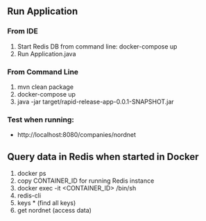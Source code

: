 ## Run Application 

### From IDE
1. Start Redis DB from command line: docker-compose up  
2. Run Application.java

### From Command Line
1. mvn clean package
2. docker-compose up
3. java -jar target/rapid-release-app-0.0.1-SNAPSHOT.jar

### Test when running:
- http://localhost:8080/companies/nordnet

## Query data in Redis when started in Docker
1. docker ps
2. copy CONTAINER_ID for running Redis instance
3. docker exec -it <CONTAINER_ID> /bin/sh
4. redis-cli
5. keys * (find all keys)
6. get nordnet (access data)
